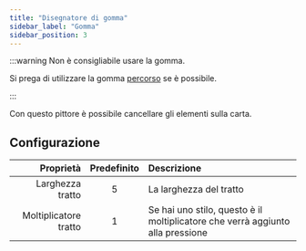 ```yaml
---
title: "Disegnatore di gomma"
sidebar_label: "Gomma"
sidebar_position: 3
---
```


:::warning Non è consigliabile usare la gomma.

Si prega di utilizzare la gomma [percorso](path_eraser) se è possibile.

:::

Con questo pittore è possibile cancellare gli elementi sulla carta.

## Configurazione

|             Proprietà | Predefinito | Descrizione                                                                    |
| ---------------------:|:-----------:|:------------------------------------------------------------------------------ |
|      Larghezza tratto |      5      | La larghezza del tratto                                                        |
| Moltiplicatore tratto |      1      | Se hai uno stilo, questo è il moltiplicatore che verrà aggiunto alla pressione |
